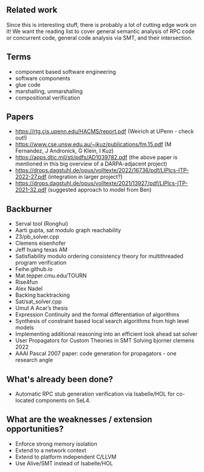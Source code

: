 ## Related work

Since this is interesting stuff, there is probably a lot of cutting edge work on it! We want the reading list to cover general semantic analysis of RPC code or concurrent code, general code analysis via SMT, and their intersection.

## Terms

- component based software engineering
- software components
- glue code
- marshalling, unmarshalling
- compositional verification

## Papers

- https://rtg.cis.upenn.edu/HACMS/report.pdf (Weirich at UPenn - check out!)
- https://www.cse.unsw.edu.au/~ikuz/publications/fm.15.pdf (M Fernandez, J Andronick, G Klein, I Kuz)
- https://apps.dtic.mil/sti/pdfs/AD1039782.pdf (the above paper is mentioned in this big overview of a DARPA-adjacent project)
- https://drops.dagstuhl.de/opus/volltexte/2022/16736/pdf/LIPIcs-ITP-2022-27.pdf (integration in larger project?)
- https://drops.dagstuhl.de/opus/volltexte/2021/13927/pdf/LIPIcs-ITP-2021-32.pdf (suggested approach to model from Ben)

## Backburner

- Serval tool (Ronghui)
- Aarti gupta, sat modulo graph reachability
- Z3/pb_solver.cpp
- Clemens eisenhofer
- Jeff huang texas AM
- Satisfiability modulo ordering consistency theory for multithreaded program verification
- Feihe.github.io
- Mat.tepper.cmu.edu/TOURN
- Rise4fun
- Alex Nadel
- Backing backtracking
- Sat/sat_solver.cpp
- Umut A Acar’s thesis
- Expression Continuity and the formal differentiation of algorithms
- Synthesis of constraint based local search algorithms from high level models
- Implementing additional reasoning into an efficient look ahead sat solver
- User Propagators for Custom Theories in SMT Solving bjorner clemens 2022
- AAAI Pascal 2007 paper: code generation for propagators - one research angle

## What's already been done?

- Automatic RPC stub generation verification via Isabelle/HOL for co-located components on SeL4.

## What are the weaknesses / extension opportunities?

- Enforce strong memory isolation
- Extend to a network context
- Extend to platform independent C/LLVM
- Use Alive/SMT instead of Isabelle/HOL